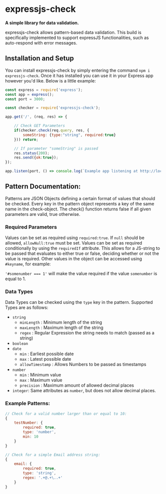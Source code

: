 # expressjs-check
**A simple library for data validation.**

expressjs-check allows pattern-based data validation. This build is specifically implemented to support expressJS functionalities, such as auto-respond with error messages.

## Installation and Setup
You can install expressjs-check by simply entering the command `npm i expressjs-check`. Once it has installed you can use it in your Express app however you'd like. Below is a little example:

```js
const express = require('express');
const app = express();
const port = 3000;

const checker = require('expressjs-check');

app.get('/', (req, res) => {

    // Check GET Parameters
    if(checker.check(req.query, res, {
        someString: {type:"string", required:true}
    })) return;

    // If parameter "someString" is passed
    res.status(200);
    res.send({ok:true});
});

app.listen(port, () => console.log(`Example app listening at http://localhost:${port}`));
```

## Pattern Documentation:
Patterns are JSON Objects defining a certain format of values that should be checked. Every key in the pattern object represents a key of the same name in the check-object. The check() function returns false if all given parameters are valid, true otherwise.

### Required Parameters
Values can be set as required using `required:true`. If `null` should be allowed, `allowNull:true` must be set. Values can be set as required conditionally by using the `requiredIf` attribute. This allows for a JS-string to be passed that evaluates to either true or false, deciding whether or not the value is required. Other values in the object can be accessed using `#keyname`, for example:

`'#somenumber === 1'` will make the value required if the value `somenumber` is equal to 1.

### Data Types
Data Types can be checked using the `type` key in the pattern. Supported Types are as follows:
 * `string`
   - `minLength` : Minimum length of the string
   - `maxLength` : Maximum length of the string
   - `regex` : Regular Expression the string needs to match (passed as a string)
 * `boolean`
 * `date`
   - `min` : Earliest possible date
   - `max` : Latest possible date
   - `allowTimestamp` : Allows Numbers to be passed as timestamps
 * `number`
   - `min` : Minimum value
   - `max` : Maximum value
   - `precision` : Maximum amount of allowed decimal places
 * `integer`: Same attributes as `number`, but does not allow decimal places.

### Example Patterns:
```js
// Check for a valid number larger than or equal to 10:
{
	testNumber: {
		required: true,
		type: 'number',
		min: 10
	}
}

// Check for a simple Email address string:
{
	email: {
		required: true,
		type: 'string',
		regex: '.+@.+\..+'
	}
}
```